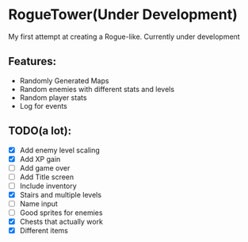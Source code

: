 # RogueTower(Under Development)
My first attempt at creating a Rogue-like. Currently under development

## Features:
* Randomly Generated Maps
* Random enemies with different stats and levels
* Random player stats
* Log for events

## TODO(a lot):
* [x] Add enemy level scaling
* [x] Add XP gain
* [ ] Add game over
* [ ] Add Title screen
* [ ] Include inventory
* [x] Stairs and multiple levels
* [ ] Name input
* [ ] Good sprites for enemies
* [x] Chests that actually work
* [x] Different items
